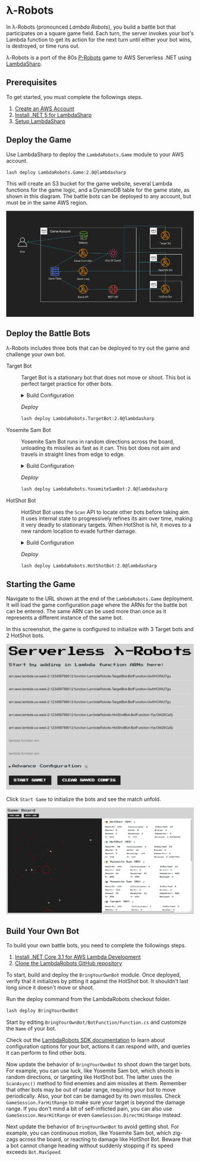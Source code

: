 # λ-Robots

In λ-Robots (pronounced _Lambda Robots_), you build a battle bot that participates on a square game field. Each turn, the server invokes your bot's Lambda function to get its action for the next turn until either your bot wins, is destroyed, or time runs out.

λ-Robots is a port of the 80s [P-Robots](https://www.dosgames.com/game/p-robots/) game to AWS Serverless .NET using [LambdaSharp](https://lambdasharp.net).

## Prerequisites

To get started, you must complete the followings steps.
1. [Create an AWS Account](https://aws.amazon.com)
1. [Install .NET 5 for LambdaSharp](https://dotnet.microsoft.com/download)
1. [Setup LambdaSharp](https://lambdasharp.net/#install-lambdasharp-cli)

## Deploy the Game

Use LambdaSharp to deploy the `LambdaRobots.Game` module to your AWS account.
```bash
lash deploy LambdaRobots.Game:2.0@lambdasharp
```

This will create an S3 bucket for the game website, several Lambda functions for the game logic, and a DynamoDB table for the game state, as shown in this diagram. The battle bots can be deployed to any account, but must be in the same AWS region.

![Architecture](Docs/Architecture.png)

## Deploy the Battle Bots

λ-Robots includes three bots that can be deployed to try out the game and challenge your own bot.

<dl>

<dt>Target Bot</dt>
<dd>

Target Bot is a stationary bot that does not move or shoot. This bot is perfect target practice for other bots.

<details>
<summary>Build Configuration</summary>

|Field  |Value  |
|-------|-------|
|Name   |Target
|Armor  |Medium
|Engine |Economy
|Missile|Dart
|Radar  |Ultra Short Range

</details>

_Deploy_
```bash
lash deploy LambdaRobots.TargetBot:2.0@lambdasharp
```
</dd>

<dt>Yosemite Sam Bot</dt>
<dd>

Yosemite Sam Bot runs in random directions across the board, unloading its missiles as fast as it can. This bot does not aim and travels in straight lines from edge to edge.

<details>
<summary>Build Configuration</summary>

|Field  |Value  |
|-------|-------|
|Name   |Yosemite Sam
|Armor  |Medium
|Engine |ExtraLarge
|Missile|Dart
|Radar  |Mid Range

</details>

_Deploy_
```bash
lash deploy LambdaRobots.YosemiteSamBot:2.0@lambdasharp
```

</dd>

<dt>HotShot Bot</dt>
<dd>

HotShot Bot uses the `Scan` API to locate other bots before taking aim. It uses internal state to progressively refines its aim over time, making it very deadly to stationary targets. When HotShot is hit, it moves to a new random location to evade further damage.

<details>
<summary>Build Configuration</summary>

|Field  |Value  |
|-------|-------|
|Name   |HotShot
|Armor  |Medium
|Engine |Compact
|Missile|Javelin
|Radar  |Long Range

</details>

_Deploy_
```bash
lash deploy LambdaRobots.HotShotBot:2.0@lambdasharp
```

</dd>

</dl>

## Starting the Game

Navigate to the URL shown at the end of the `LambdaRobots.Game` deployment. It will load the game configuration page where the ARNs for the battle bot can be entered. The same ARN can be used more than once as it represents a different instance of the same bot.

In this screenshot, the game is configured to initialize with 3 Target bots and 2 HotShot bots.

![Game configuration](Docs/Configuration.png)

Click `Start Game` to initialize the bots and see the match unfold.

![Game Play](Docs/GamePlay.png)

## Build Your Own Bot

To build your own battle bots, you need to complete the followings steps.
1. [Install .NET Core 3.1 for AWS Lambda Development](https://dotnet.microsoft.com/download)
1. [Clone the LambdaRobots GitHub repository](https://github.com/LambdaSharp/LambdaRobots)

To start, build and deploy the `BringYourOwnBot` module. Once deployed, verify that it initializes by pitting it against the HotShot bot. It shouldn't last long since it doesn't move or shoot.

Run the deploy command from the LambdaRobots checkout folder.
```bash
lash deploy BringYourOwnBot
```

Start by editing `BringYourOwnBot/BotFunction/Function.cs` and customize the `Name` of your bot.

Check out the [LambdaRobots SDK documentation](Docs/SDK.md) to learn about configuration options for your bot, actions it can respond with, and queries it can perform to find other bots.

Now update the behavior of `BringYourOwnBot` to shoot down the target bots. For example, you can use luck, like Yosemite Sam bot, which shoots in random directions, or targeting like HotShot bot. The latter uses the `ScanAsync()` method to find enemies and aim missiles at them. Remember that other bots may be out of radar range, requiring your bot to move periodically. Also, your bot can be damaged by its own missiles. Check `GameSession.FarHitRange` to make sure your target is beyond the damage range. If you don't mind a bit of self-inflicted pain, you can also use `GameSession.NearHitRange` or even `GameSession.DirectHitRange` instead.

Next update the behavior of `BringYourOwnBot` to avoid getting shot. For example, you can continuous motion, like Yosemite Sam bot, which zig-zags across the board, or reacting to damage like HotShot Bot. Beware that a bot cannot change heading without suddenly stopping if its speed exceeds `Bot.MaxSpeed`.
